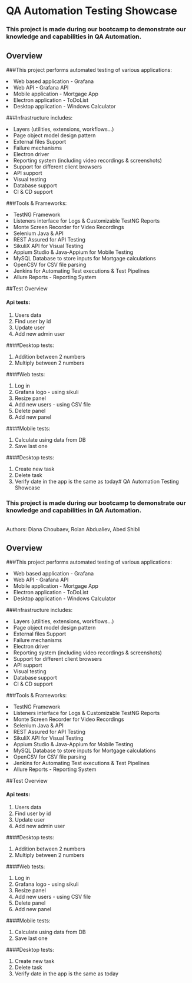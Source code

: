 # QA Automation Testing Showcase
### This project is made during our bootcamp to demonstrate our knowledge and capabilities in QA Automation.



## Overview

###This project performs automated testing of various applications:

<li>Web based application - Grafana
<li>Web API - Grafana API
<li>Mobile application - Mortgage App
<li>Electron application - ToDoList
<li>Desktop application - Windows Calculator

###Infrastructure includes:
<li>Layers (utilities, extensions, workflows...)
<li>Page object model design pattern
<li>External files Support
<li>Failure mechanisms
<li>Electron driver
<li>Reporting system (including video recordings & screenshots)
<li>Support for different client browsers
<li>API support
<li>Visual testing
<li>Database support
<li>CI & CD support

###Tools & Frameworks:
<li>TestNG Framework
<li>Listeners interface for Logs & Customizable TestNG Reports
<li>Monte Screen Recorder for Video Recordings
<li>Selenium Java & API
<li>REST Assured for API Testing
<li>SikuliX API for Visual Testing
<li>Appium Studio & Java-Appium for Mobile Testing
<li>MySQL Database to store inputs for Mortgage calculations
<li>OpenCSV for CSV file parsing
<li>Jenkins for Automating Test executions & Test Pipelines
<li>Allure Reports - Reporting System

##Test Overview
#### Api tests:
1. Users data
2. Find user by id
3. Update user
4. Add new admin user

####Desktop tests:
1. Addition between 2 numbers
2. Multiply between 2 numbers

####Web tests:
1. Log in
2. Grafana logo - using sikuli
3. Resize panel
4. Add new users - using CSV file
5. Delete panel
6. Add new panel

####Mobile tests:
1. Calculate using data from DB
2. Save last one

####Desktop tests:
1. Create new task
2. Delete task
3. Verify date in the app is the same as today# QA Automation Testing Showcase
### This project is made during our bootcamp to demonstrate our knowledge and capabilities in QA Automation.
<br>
Authors: Diana Choubaev, Rolan Abdualiev, Abed Shibli

## Overview

###This project performs automated testing of various applications:

<li>Web based application - Grafana
<li>Web API - Grafana API
<li>Mobile application - Mortgage App
<li>Electron application - ToDoList
<li>Desktop application - Windows Calculator

###Infrastructure includes:
<li>Layers (utilities, extensions, workflows...)
<li>Page object model design pattern
<li>External files Support
<li>Failure mechanisms
<li>Electron driver
<li>Reporting system (including video recordings & screenshots)
<li>Support for different client browsers
<li>API support
<li>Visual testing
<li>Database support
<li>CI & CD support

###Tools & Frameworks:
<li>TestNG Framework
<li>Listeners interface for Logs & Customizable TestNG Reports
<li>Monte Screen Recorder for Video Recordings
<li>Selenium Java & API
<li>REST Assured for API Testing
<li>SikuliX API for Visual Testing
<li>Appium Studio & Java-Appium for Mobile Testing
<li>MySQL Database to store inputs for Mortgage calculations
<li>OpenCSV for CSV file parsing
<li>Jenkins for Automating Test executions & Test Pipelines
<li>Allure Reports - Reporting System

##Test Overview
#### Api tests:
1. Users data
2. Find user by id
3. Update user
4. Add new admin user

####Desktop tests:
1. Addition between 2 numbers
2. Multiply between 2 numbers

####Web tests:
1. Log in
2. Grafana logo - using sikuli
3. Resize panel
4. Add new users - using CSV file
5. Delete panel
6. Add new panel

####Mobile tests:
1. Calculate using data from DB
2. Save last one

####Desktop tests:
1. Create new task
2. Delete task
3. Verify date in the app is the same as today